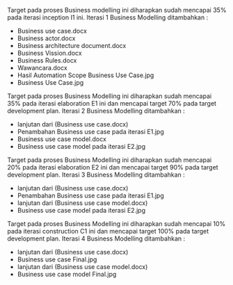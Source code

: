 Target pada proses Business modelling ini diharapkan sudah mencapai 35% pada iterasi inception I1 ini. Iterasi 1 Business Modelling ditambahkan :
- Business use case.docx
- Business actor.docx
- Business architecture document.docx
- Business Vission.docx
- Business Rules.docx
- Wawancara.docx
- Hasil Automation Scope Business Use Case.jpg
- Business Use Case.jpg

Target pada proses Business Modelling ini diharapkan sudah mencapai 35% pada iterasi elaboration E1 ini dan mencapai target 70% pada target development plan.  Iterasi 2 Business Modelling ditambahkan :
- lanjutan dari (Business use case.docx)
- Penambahan Business use case pada iterasi E1.jpg
- Business use case model.docx
- Business use case model pada iterasi E2.jpg

Target pada proses Business Modelling ini diharapkan sudah mencapai 20% pada iterasi elaboration E2 ini dan mencapai target 90% pada target development plan.  Iterasi 3 Business Modelling ditambahkan :
- lanjutan dari (Business use case.docx)
- Penambahan Business use case pada iterasi E1.jpg
- lanjutan dari (Business use case model.docx)
- Business use case model pada iterasi E2.jpg

Target pada proses Business Modelling ini diharapkan sudah mencapai 10% pada iterasi construction C1 ini dan mencapai target 100% pada target development plan.  Iterasi 4 Business Modelling ditambahkan :
- lanjutan dari (Business use case.docx)
- Business use case Final.jpg
- lanjutan dari (Business use case model.docx)
- Business use case model Final.jpg